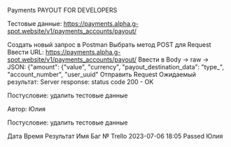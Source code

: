 Payments 
PAYOUT FOR DEVELOPERS 

Тестовые данные: https://payments.alpha.g-spot.website/v1/payments_accounts/payout/

Создать новый запрос в Postman
Выбрать метод POST для Request
Ввести URL: https://payments.alpha.g-spot.website/v1/payments_accounts/payout/
Ввести в Body -> raw -> JSON: {"amount": {"value", "currency", "payout_destination_data": "type_", "account_number", "user_uuid"
Отправить Request
Ожидаемый результат: Server response: status code 200 - OK

Постусловие: удалить тестовые данные

Автор: Юлия

Постусловие: удалить тестовые данные

Дата	Время	Результат	Имя	Баг № Trello
2023-07-06	18:05	Passed	Юлия
